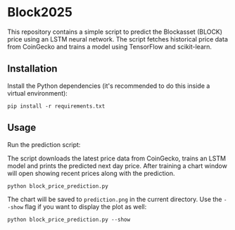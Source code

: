# Block2025

This repository contains a simple script to predict the Blockasset (BLOCK) price using an LSTM neural network. The script fetches historical price data from CoinGecko and trains a model using TensorFlow and scikit-learn.

## Installation

Install the Python dependencies (it's recommended to do this inside a virtual environment):

```
pip install -r requirements.txt
```

## Usage

Run the prediction script:

The script downloads the latest price data from CoinGecko, trains an LSTM model and prints the predicted next day price. After training a chart window will open showing recent prices along with the prediction.

```
python block_price_prediction.py
```

The chart will be saved to `prediction.png` in the current directory. Use the
`--show` flag if you want to display the plot as well:

```
python block_price_prediction.py --show

```
